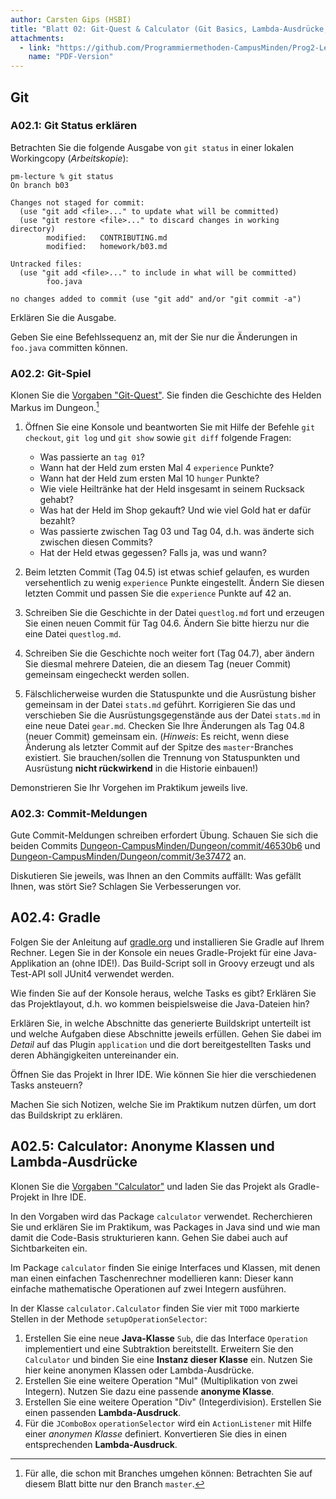 ```yaml
---
author: Carsten Gips (HSBI)
title: "Blatt 02: Git-Quest & Calculator (Git Basics, Lambda-Ausdrücke, Gradle)"
attachments:
  - link: "https://github.com/Programmiermethoden-CampusMinden/Prog2-Lecture/blob/_pdf/homework_b02.pdf"
    name: "PDF-Version"
---
```


<!--  pandoc -s -f markdown -t markdown+smart-grid_tables-multiline_tables-simple_tables --columns=94 --reference-links=true  b02.md  -o xxx.md  -->

## Git

### A02.1: Git Status erklären

Betrachten Sie die folgende Ausgabe von `git status` in einer lokalen Workingcopy
(*Arbeitskopie*):

    pm-lecture % git status
    On branch b03

    Changes not staged for commit:
      (use "git add <file>..." to update what will be committed)
      (use "git restore <file>..." to discard changes in working directory)
            modified:   CONTRIBUTING.md
            modified:   homework/b03.md

    Untracked files:
      (use "git add <file>..." to include in what will be committed)
            foo.java

    no changes added to commit (use "git add" and/or "git commit -a")

Erklären Sie die Ausgabe.

Geben Sie eine Befehlssequenz an, mit der Sie nur die Änderungen in `foo.java` committen
können.

### A02.2: Git-Spiel

Klonen Sie die [Vorgaben "Git-Quest"]. Sie finden die Geschichte des Helden Markus im
Dungeon.[^1]

1.  Öffnen Sie eine Konsole und beantworten Sie mit Hilfe der Befehle `git checkout`,
    `git log` und `git show` sowie `git diff` folgende Fragen:

    - Was passierte an `tag 01`?
    - Wann hat der Held zum ersten Mal 4 `experience` Punkte?
    - Wann hat der Held zum ersten Mal 10 `hunger` Punkte?
    - Wie viele Heiltränke hat der Held insgesamt in seinem Rucksack gehabt?
    - Was hat der Held im Shop gekauft? Und wie viel Gold hat er dafür bezahlt?
    - Was passierte zwischen Tag 03 und Tag 04, d.h. was änderte sich zwischen diesen Commits?
    - Hat der Held etwas gegessen? Falls ja, was und wann?

2.  Beim letzten Commit (Tag 04.5) ist etwas schief gelaufen, es wurden versehentlich zu wenig
    `experience` Punkte eingestellt. Ändern Sie diesen letzten Commit und passen Sie die
    `experience` Punkte auf 42 an.

3.  Schreiben Sie die Geschichte in der Datei `questlog.md` fort und erzeugen Sie einen neuen
    Commit für Tag 04.6. Ändern Sie bitte hierzu nur die eine Datei `questlog.md`.

4.  Schreiben Sie die Geschichte noch weiter fort (Tag 04.7), aber ändern Sie diesmal mehrere
    Dateien, die an diesem Tag (neuer Commit) gemeinsam eingecheckt werden sollen.

5.  Fälschlicherweise wurden die Statuspunkte und die Ausrüstung bisher gemeinsam in der Datei
    `stats.md` geführt. Korrigieren Sie das und verschieben Sie die Ausrüstungsgegenstände aus
    der Datei `stats.md` in eine neue Datei `gear.md`. Checken Sie Ihre Änderungen als Tag
    04.8 (neuer Commit) gemeinsam ein. (*Hinweis*: Es reicht, wenn diese Änderung als letzter
    Commit auf der Spitze des `master`-Branches existiert. Sie brauchen/sollen die Trennung
    von Statuspunkten und Ausrüstung **nicht rückwirkend** in die Historie einbauen!)

Demonstrieren Sie Ihr Vorgehen im Praktikum jeweils live.

### A02.3: Commit-Meldungen

Gute Commit-Meldungen schreiben erfordert Übung. Schauen Sie sich die beiden Commits
[Dungeon-CampusMinden/Dungeon/commit/46530b6] und
[Dungeon-CampusMinden/Dungeon/commit/3e37472] an.

Diskutieren Sie jeweils, was Ihnen an den Commits auffällt: Was gefällt Ihnen, was stört Sie?
Schlagen Sie Verbesserungen vor.

## A02.4: Gradle

Folgen Sie der Anleitung auf [gradle.org] und installieren Sie Gradle auf Ihrem Rechner. Legen
Sie in der Konsole ein neues Gradle-Projekt für eine Java-Applikation an (ohne IDE!). Das
Build-Script soll in Groovy erzeugt und als Test-API soll JUnit4 verwendet werden.

Wie finden Sie auf der Konsole heraus, welche Tasks es gibt? Erklären Sie das Projektlayout,
d.h. wo kommen beispielsweise die Java-Dateien hin?

Erklären Sie, in welche Abschnitte das generierte Buildskript unterteilt ist und welche
Aufgaben diese Abschnitte jeweils erfüllen. Gehen Sie dabei im *Detail* auf das Plugin
`application` und die dort bereitgestellten Tasks und deren Abhängigkeiten untereinander ein.

Öffnen Sie das Projekt in Ihrer IDE. Wie können Sie hier die verschiedenen Tasks ansteuern?

Machen Sie sich Notizen, welche Sie im Praktikum nutzen dürfen, um dort das Buildskript zu
erklären.

## A02.5: Calculator: Anonyme Klassen und Lambda-Ausdrücke

Klonen Sie die [Vorgaben "Calculator"] und laden Sie das Projekt als Gradle-Projekt in Ihre
IDE.

In den Vorgaben wird das Package `calculator` verwendet. Recherchieren Sie und erklären Sie im
Praktikum, was Packages in Java sind und wie man damit die Code-Basis strukturieren kann.
Gehen Sie dabei auch auf Sichtbarkeiten ein.

Im Package `calculator` finden Sie einige Interfaces und Klassen, mit denen man einen
einfachen Taschenrechner modellieren kann: Dieser kann einfache mathematische Operationen auf
zwei Integern ausführen.

In der Klasse `calculator.Calculator` finden Sie vier mit `TODO` markierte Stellen in der
Methode `setupOperationSelector`:

1.  Erstellen Sie eine neue **Java-Klasse** `Sub`, die das Interface `Operation` implementiert
    und eine Subtraktion bereitstellt. Erweitern Sie den `Calculator` und binden Sie eine
    **Instanz dieser Klasse** ein. Nutzen Sie hier keine anonymen Klassen oder
    Lambda-Ausdrücke.
2.  Erstellen Sie eine weitere Operation "Mul" (Multiplikation von zwei Integern). Nutzen Sie
    dazu eine passende **anonyme Klasse**.
3.  Erstellen Sie eine weitere Operation "Div" (Integerdivision). Erstellen Sie einen
    passenden **Lambda-Ausdruck**.
4.  Für die `JComboBox` `operationSelector` wird ein `ActionListener` mit Hilfe einer
    *anonymen Klasse* definiert. Konvertieren Sie dies in einen entsprechenden
    **Lambda-Ausdruck**.

[^1]: Für alle, die schon mit Branches umgehen können: Betrachten Sie auf diesem Blatt bitte
    nur den Branch `master`.

  [Vorgaben "Git-Quest"]: https://github.com/Programmiermethoden-CampusMinden/prog2_ybel_gitquest
  [Dungeon-CampusMinden/Dungeon/commit/46530b6]: https://github.com/Dungeon-CampusMinden/Dungeon/commit/46530b6dc970a8cedb0610b92268b9c78345e067
  [Dungeon-CampusMinden/Dungeon/commit/3e37472]: https://github.com/Dungeon-CampusMinden/Dungeon/commit/3e3747220ade538b4c974a520cc9104121789aa1
  [gradle.org]: https://gradle.org/
  [Vorgaben "Calculator"]: https://github.com/Programmiermethoden-CampusMinden/prog2_ybel_calculator
